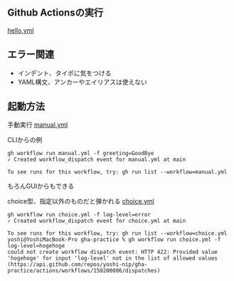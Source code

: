 ## Github Actionsの実行
[hello.yml](/.github/workflows/hello.yml)

## エラー関連

- インデント、タイポに気をつける
- YAML構文、アンカーやエイリアスは使えない


## 起動方法
手動実行
[manual.yml](/.github/workflows/manual.yml)

CLIからの例
```
gh workflow run manual.yml -f greeting=GoodBye
✓ Created workflow_dispatch event for manual.yml at main

To see runs for this workflow, try: gh run list --workflow=manual.yml
```

もろんGUIからもできる

choice型、指定以外のものだと弾かれる
[choice.yml](/.github/workflows/choice.yml)
```
gh workflow run choice.yml -f log-level=error
✓ Created workflow_dispatch event for choice.yml at main

To see runs for this workflow, try: gh run list --workflow=choice.yml
yoshi@YoshiMacBook-Pro gha-practice % gh workflow run choice.yml -f log-level=hogehoge
could not create workflow dispatch event: HTTP 422: Provided value 'hogehoge' for input 'log-level' not in the list of allowed values (https://api.github.com/repos/yoshi-nip/gha-practice/actions/workflows/150200086/dispatches)
```

